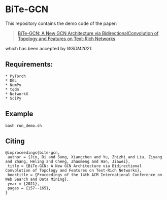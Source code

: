 # BiTe-GCN
This repository contains the demo code of the paper:
>[BiTe-GCN: A New GCN Architecture via BidirectionalConvolution of Topology and Features on Text-Rich Networks](https://arxiv.org/pdf/2010.12157.pdf)

which has been accepted by *WSDM2021*.
## Requirements:
```text
* PyTorch
* DGL
* NumPy
* tqdm
* NetworkX
* SciPy
```
## Example

```
bash run_demo.sh
```
## Citing
    @inproceedings{bite-gcn,
     author = {Jin, Di and Song, Xiangchen and Yu, Zhizhi and Liu, Ziyang and Zhang, Heling and Cheng, Zhaomeng and Han, Jiawei},
     title = {BiTe-GCN: A New GCN Architecture via Bidirectional Convolution of Topology and Features on Text-Rich Networks},
     booktitle = {Proceedings of the 14th ACM International Conference on Web Search and Data Mining},
     year = {2021},
     pages = {157--165},
    }
